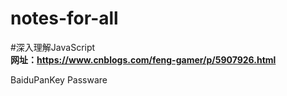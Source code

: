 # notes-for-all

#深入理解JavaScript  
**网址：https://www.cnblogs.com/feng-gamer/p/5907926.html**

BaiduPanKey
Passware